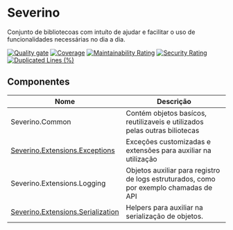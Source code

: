 # Severino
Conjunto de bibliotecoas com intuíto de ajudar e facilitar o uso de funcionalidades necessárias no dia a dia.

[![Quality gate](https://sonarcloud.io/api/project_badges/quality_gate?project=aldovrando-oliveira_severino)](https://sonarcloud.io/dashboard?id=aldovrando-oliveira_severino)
[![Coverage](https://sonarcloud.io/api/project_badges/measure?project=aldovrando-oliveira_severino&metric=coverage)](https://sonarcloud.io/dashboard?id=aldovrando-oliveira_severino)
[![Maintainability Rating](https://sonarcloud.io/api/project_badges/measure?project=aldovrando-oliveira_severino&metric=sqale_rating)](https://sonarcloud.io/dashboard?id=aldovrando-oliveira_severino)
[![Security Rating](https://sonarcloud.io/api/project_badges/measure?project=aldovrando-oliveira_severino&metric=security_rating)](https://sonarcloud.io/dashboard?id=aldovrando-oliveira_severino)
[![Duplicated Lines (%)](https://sonarcloud.io/api/project_badges/measure?project=aldovrando-oliveira_severino&metric=duplicated_lines_density)](https://sonarcloud.io/dashboard?id=aldovrando-oliveira_severino)

## Componentes 

| Nome                                                                                  | Descrição                                                                             |
|---------------------------------------------------------------------------------------|---------------------------------------------------------------------------------------|
| Severino.Common                                                                       | Contém objetos basícos, reutilizaveis e utilizados pelas outras biliotecas            |
| [Severino.Extensions.Exceptions](src/Severino.Extensions.Exceptions/README.md)        | Exceções customizadas e extensões para auxiliar na utilização                         |
| Severino.Extensions.Logging                                                           | Objetos auxiliar para registro de logs estruturados, como por exemplo chamadas de API |
| [Severino.Extensions.Serialization](src/Severino.Extensions.Serialization/README.md)  | Helpers para auxiliar na serialização de objetos.                                     |
